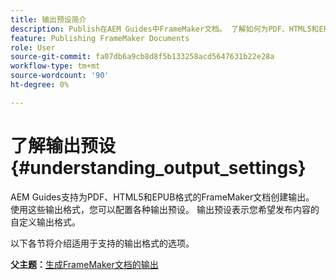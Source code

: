 ```yaml
---
title: 输出预设简介
description: Publish在AEM Guides中FrameMaker文档。 了解如何为PDF、HTML5和EPUB格式的FrameMaker文档生成输出。
feature: Publishing FrameMaker Documents
role: User
source-git-commit: fa07db6a9cb8d8f5b133258acd5647631b22e28a
workflow-type: tm+mt
source-wordcount: '90'
ht-degree: 0%

---
```


# 了解输出预设 {#understanding_output_settings}

AEM Guides支持为PDF、HTML5和EPUB格式的FrameMaker文档创建输出。 使用这些输出格式，您可以配置各种输出预设。 输出预设表示您希望发布内容的自定义输出格式。

以下各节将介绍适用于支持的输出格式的选项。

**父主题：**[&#x200B;生成FrameMaker文档的输出](fm-output-generatation.md)
